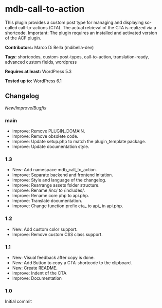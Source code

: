 # mdb-call-to-action
This plugin provides a custom post type for managing and displaying so-called call-to-actions (CTA).
The actual retrieval of the CTA is realized via a shortcode.
Important: The plugin requires an installed and activated version of the ACF plugin.

__Contributors:__ Marco Di Bella (mdibella-dev)

__Tags:__  shortcodes, custom-post-types, call-to-action, translation-ready, advanced custom fields, wordpress

__Requires at least:__ WordPress 5.3

__Tested up to:__ WordPress 6.1


## Changelog
*New/Improve/Bugfix*


### main
* Improve: Remove PLUGIN_DOMAIN.
* Improve: Remove obsolete code.
* Improve: Update setup.php to match the plugin_template package.
* Improve: Update documentation style.


### 1.3
* New: Add namespace mdb_call_to_action.
* Improve: Separate backend and frontend initation.
* Improve: Style and language of the changelog.
* Improve: Rearrange assets folder structure.
* Improve: Rename /inc/ to /includes/.
* Improve: Rename core.php to api.php.
* Improve: Translate documentation.
* Improve: Change function prefix cta_ to api_ in api.php.


### 1.2
* New: Add custom color support.
* Improve: Remove custom CSS class support.


### 1.1
* New: Visual feedback after copy is done.
* New: Add Button to copy a CTA-shortcode to the clipboard.
* New: Create README.
* Improve: Indent of the CTA.
* Improve: Documentation


### 1.0
Initial commit
